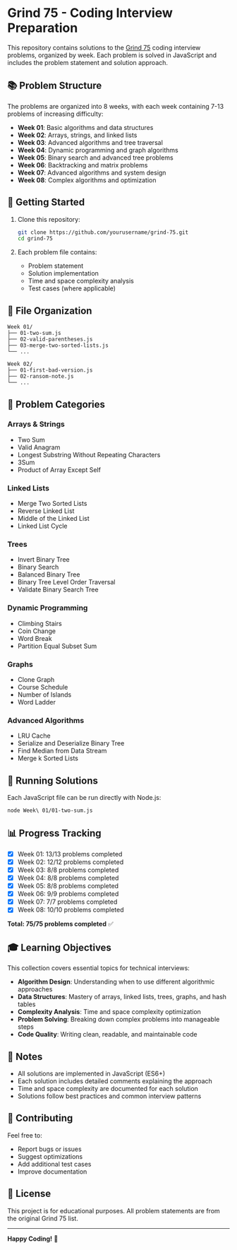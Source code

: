 # Grind 75 - Coding Interview Preparation

This repository contains solutions to the [Grind 75](https://www.techinterviewhandbook.org/grind75) coding interview problems, organized by week. Each problem is solved in JavaScript and includes the problem statement and solution approach.

## 📚 Problem Structure

The problems are organized into 8 weeks, with each week containing 7-13 problems of increasing difficulty:

- **Week 01**: Basic algorithms and data structures
- **Week 02**: Arrays, strings, and linked lists
- **Week 03**: Advanced algorithms and tree traversal
- **Week 04**: Dynamic programming and graph algorithms
- **Week 05**: Binary search and advanced tree problems
- **Week 06**: Backtracking and matrix problems
- **Week 07**: Advanced algorithms and system design
- **Week 08**: Complex algorithms and optimization

## 🚀 Getting Started

1. Clone this repository:
   ```bash
   git clone https://github.com/yourusername/grind-75.git
   cd grind-75
   ```

2. Each problem file contains:
   - Problem statement
   - Solution implementation
   - Time and space complexity analysis
   - Test cases (where applicable)

## 📁 File Organization

```
Week 01/
├── 01-two-sum.js
├── 02-valid-parentheses.js
├── 03-merge-two-sorted-lists.js
└── ...

Week 02/
├── 01-first-bad-version.js
├── 02-ransom-note.js
└── ...
```

## 🎯 Problem Categories

### Arrays & Strings
- Two Sum
- Valid Anagram
- Longest Substring Without Repeating Characters
- 3Sum
- Product of Array Except Self

### Linked Lists
- Merge Two Sorted Lists
- Reverse Linked List
- Middle of the Linked List
- Linked List Cycle

### Trees
- Invert Binary Tree
- Binary Search
- Balanced Binary Tree
- Binary Tree Level Order Traversal
- Validate Binary Search Tree

### Dynamic Programming
- Climbing Stairs
- Coin Change
- Word Break
- Partition Equal Subset Sum

### Graphs
- Clone Graph
- Course Schedule
- Number of Islands
- Word Ladder

### Advanced Algorithms
- LRU Cache
- Serialize and Deserialize Binary Tree
- Find Median from Data Stream
- Merge k Sorted Lists

## 🧪 Running Solutions

Each JavaScript file can be run directly with Node.js:

```bash
node Week\ 01/01-two-sum.js
```

## 📊 Progress Tracking

- [x] Week 01: 13/13 problems completed
- [x] Week 02: 12/12 problems completed
- [x] Week 03: 8/8 problems completed
- [x] Week 04: 8/8 problems completed
- [x] Week 05: 8/8 problems completed
- [x] Week 06: 9/9 problems completed
- [x] Week 07: 7/7 problems completed
- [x] Week 08: 10/10 problems completed

**Total: 75/75 problems completed** ✅

## 🎓 Learning Objectives

This collection covers essential topics for technical interviews:

- **Algorithm Design**: Understanding when to use different algorithmic approaches
- **Data Structures**: Mastery of arrays, linked lists, trees, graphs, and hash tables
- **Complexity Analysis**: Time and space complexity optimization
- **Problem Solving**: Breaking down complex problems into manageable steps
- **Code Quality**: Writing clean, readable, and maintainable code

## 📝 Notes

- All solutions are implemented in JavaScript (ES6+)
- Each solution includes detailed comments explaining the approach
- Time and space complexity are documented for each solution
- Solutions follow best practices and common interview patterns

## 🤝 Contributing

Feel free to:
- Report bugs or issues
- Suggest optimizations
- Add additional test cases
- Improve documentation

## 📄 License

This project is for educational purposes. All problem statements are from the original Grind 75 list.

---

**Happy Coding!** 🚀
